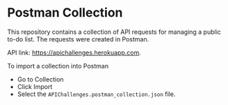 # Postman Collection
This repository contains a collection of API requests for managing a public to-do list. The requests were created in Postman.

API link: https://apichallenges.herokuapp.com.

To import a collection into Postman
* Go to Collection
* Click Import
* Select the `APIChallenges.postman_collection.json` file.
